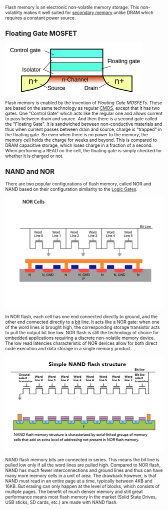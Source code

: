 
Flash memory is an electronic non-volatile memory storage. This non-volatility makes it well suited for [secondary memory](Memory%20&%20Cache.md) unlike DRAM which requires a constant power source.

## Floating Gate MOSFET

![](../../Attachments/Pasted%20image%2020230123231130.png)

Flash memory is enabled by the invention of *Floating Gate MOSFETs*. These are based on the same technology as regular [CMOS](CMOS.md), except that it has two gates. One "Control Gate" which acts like the regular one and allows current to pass between drain and source. And then there  is a second gate called the "Floating Gate". It is sandwiched between non-conductive materials and thus when current passes between drain and source, charge is "trapped" in the floating gate. So even when there is no power to the memory, the memory cell holds the charge for weeks and beyond. This is compared to DRAM capacitive storage, which loses charge in a fraction of a second. When performing a READ on the cell, the floating gate is simply checked for whether it is charged or not.


## NAND and NOR

There are two popular configurations of flash memory, called NOR and NAND based on their configuration similarity to the [Logic Gates](Logic%20Gates.md).

![](../../Attachments/Pasted%20image%2020230123230438.png)

In NOR flash, each cell has one end connected directly to ground, and the other end connected directly to a [bit](Binary.md) line. It acts like a NOR gate: when one of the word lines is brought high, the corresponding storage transistor acts to pull the output bit line low. NOR flash is still the technology of choice for embedded applications requiring a discrete non-volatile memory device. The low read latencies characteristic of NOR devices allow for both direct code execution and data storage in a single memory product.


![](../../Attachments/Pasted%20image%2020230123230405.png)

NAND flash memory bits are connected in series. This means the bit line is pulled low only if all the word lines are pulled high. Compared to NOR flash, NAND has much fewer interconnections and ground lines and thus can have many more memory cells in a unit of area. The drawback however, is that NAND must read in an entire page at a time, typically between 4KB and 16KB. But erasing can only happen at the level of blocks, which consists of multiple pages. The benefit of much denser memory and still great performance means most flash memory in the market (Solid State Drives, USB sticks, SD cards, etc.) are made with NAND flash.